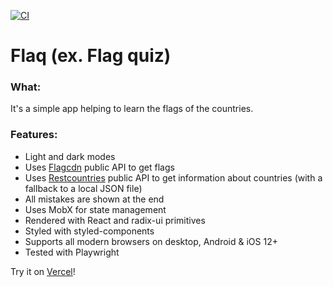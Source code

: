 [![CI](https://github.com/solarlime/flag-quiz/actions/workflows/main.yml/badge.svg?branch=main)](https://github.com/solarlime/flag-quiz/actions/workflows/main.yml)

# Flaq (ex. Flag quiz)

### What:

It's a simple app helping to learn the flags of the countries.

### Features:

- Light and dark modes
- Uses [Flagcdn](https://flagcdn.com) public API to get flags
- Uses [Restcountries](https://restcountries.com) public API to get information about countries (with a fallback to a local JSON file)
- All mistakes are shown at the end
- Uses MobX for state management
- Rendered with React and radix-ui primitives
- Styled with styled-components
- Supports all modern browsers on desktop, Android & iOS 12+
- Tested with Playwright

Try it on [Vercel](https://flaq.solarlime.dev/)!
